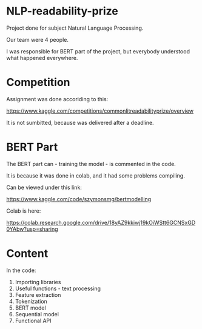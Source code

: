 # NLP-readability-prize
Project done for subject Natural Language Processing.

Our team were 4 people. 

I was responsible for BERT part of the project,
but everybody understood what happened everywhere.

# Competition
Assignment was done accoriding to this:

https://www.kaggle.com/competitions/commonlitreadabilityprize/overview

It is not sumbitted, because was delivered after a deadline.

# BERT Part
The BERT part can - training the model - is commented in the code. 

It is because it was done in colab, and it had some problems compiling. 

Can be viewed under this link:

https://www.kaggle.com/code/szymonsmg/bertmodelling

Colab is here:

https://colab.research.google.com/drive/18yAZ9kkiwj19kOiWStt6GCNSxGD0YAbw?usp=sharing

# Content

In the code:
1. Importing libraries
2. Useful functions - text processing
3. Feature extraction
4. Tokenization
5. BERT model
6. Sequential model
7. Functional API
